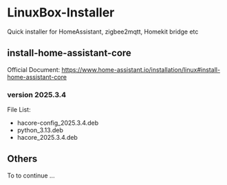 # LinuxBox-Installer

Quick installer for HomeAssistant, zigbee2mqtt, Homekit bridge etc

## install-home-assistant-core

Official Document: https://www.home-assistant.io/installation/linux#install-home-assistant-core

### version 2025.3.4
File List:
- hacore-config_2025.3.4.deb
- python_3.13.deb
- hacore_2025.3.4.deb

## Others
To to continue ...

